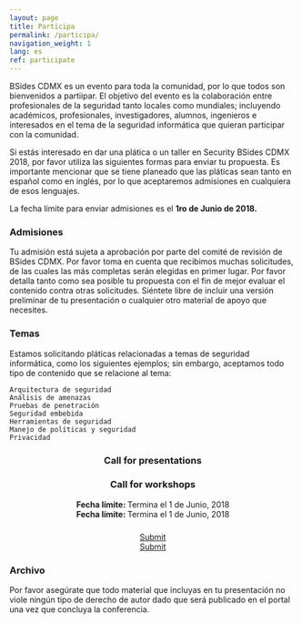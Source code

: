 ```yaml
---
layout: page
title: Participa
permalink: /participa/
navigation_weight: 1
lang: es
ref: participate
---
```


BSides CDMX es un evento para toda la comunidad, por lo que todos son bienvenidos a partiipar. El objetivo del evento es la colaboración entre profesionales de la seguridad tanto locales como mundiales; incluyendo académicos, profesionales, investigadores, alumnos, ingenieros e interesados en el tema de la seguridad informática que quieran participar con la comunidad.

Si estás interesado en dar una plática o un taller en Security BSides CDMX 2018, por favor utiliza las siguientes formas para enviar tu propuesta. Es importante mencionar que se tiene planeado que las pláticas sean tanto en español como en inglés, por lo que aceptaremos admisiones en cualquiera de esos lenguajes.

La fecha límite para enviar admisiones es el **1ro de Junio de 2018.**

### Admisiones
Tu admisión está sujeta a aprobación por parte del comité de revisión de BSides CDMX. Por favor toma en cuenta que recibimos muchas solicitudes, de las cuales las más completas serán elegidas en primer lugar. Por favor detalla tanto como sea posible tu propuesta con el fin de mejor evaluar el contenido contra otras solicitudes. Siéntete libre de incluir una versión preliminar de tu presentación o cualquier otro material de apoyo que necesites.

### Temas
Estamos solicitando pláticas relacionadas a temas de seguridad informática, como los siguientes ejemplos; sin embargo, aceptamos todo tipo de contenido que se relacione al tema:

    Arquitectura de seguridad
    Análisis de amenazas
    Pruebas de penetración
    Seguridad embebida 
    Herramientas de seguridad
    Manejo de políticas y seguridad
    Privacidad

<div class="table">
	<div class="row" align="center">
  		<div class="col-sm-6"><h3>Call for presentations</h3></div>
  		<div class="col-sm-6"><h3>Call for workshops</h3></div>
	</div> 
  <div class="row" align="center">
      <div class="col-sm-6"><strong>Fecha límite: </strong>Termina el 1 de Junio, 2018</div>
      <div class="col-sm-6"><strong>Fecha límite: </strong>Termina el 1 de Junio, 2018</div>
  </div>
  <div class="row" align="center">
      <div class="col-sm-6"><h3></h3></div>
      <div class="col-sm-6"><h3></h3></div>
  </div> 
	<div class="row" align="center">
  		<div class="col-sm-6">
  			<a href="https://docs.google.com/forms/d/e/1FAIpQLSd2VjAIsNFTYcQ88JZYslREjw4SLR1fuxRLIRJ3CMRbIrFnaQ/viewform" class="btn btn-primary btn-lg active" role="button" aria-pressed="true">Submit</a>
  		</div>
  		<div class="col-sm-6">
  			<a href="https://docs.google.com/forms/d/e/1FAIpQLSdr96z4PN0vdLnE4iOaFMryiCxokKhKGqEG-7Npx0PC50h0ew/viewform?usp=sf_link" class="btn btn-primary btn-lg active" role="button" aria-pressed="true">Submit</a>
  		</div>
	</div> 
</div>

### Archivo

Por favor asegúrate que todo material que incluyas en tu presentación no viole ningún tipo de derecho de autor dado que será publicado en el portal una vez que concluya la conferencia.